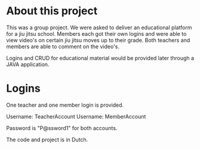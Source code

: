 # About this project

This was a group project. We were asked to deliver an educational platform for a jiu jitsu school. 
Members each got their own logins and were able to view video's on certain jiu jitsu moves up to their grade. 
Both teachers and members are able to comment on the video's. 

Logins and CRUD for educational material would be provided later through a JAVA application. 

# Logins

One teacher and one member login is provided. 

Username: TeacherAccount
Username: MemberAccount

Password is "P@ssword1" for both accounts. 

The code and project is in Dutch.

